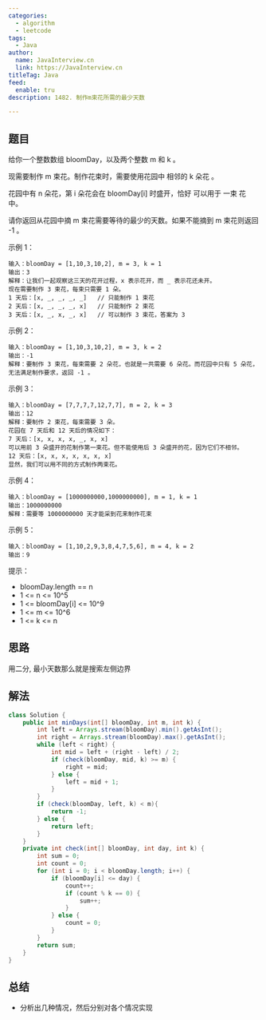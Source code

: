 ```yaml
---
categories:
  - algorithm
  - leetcode
tags:
  - Java
author: 
  name: JavaInterview.cn
  link: https://JavaInterview.cn
titleTag: Java
feed:
  enable: tru
description: 1482. 制作m束花所需的最少天数

---
```


## 题目

给你一个整数数组 bloomDay，以及两个整数 m 和 k 。

现需要制作 m 束花。制作花束时，需要使用花园中 相邻的 k 朵花 。

花园中有 n 朵花，第 i 朵花会在 bloomDay[i] 时盛开，恰好 可以用于 一束 花中。

请你返回从花园中摘 m 束花需要等待的最少的天数。如果不能摘到 m 束花则返回 -1 。



示例 1：

    输入：bloomDay = [1,10,3,10,2], m = 3, k = 1
    输出：3
    解释：让我们一起观察这三天的花开过程，x 表示花开，而 _ 表示花还未开。
    现在需要制作 3 束花，每束只需要 1 朵。
    1 天后：[x, _, _, _, _]   // 只能制作 1 束花
    2 天后：[x, _, _, _, x]   // 只能制作 2 束花
    3 天后：[x, _, x, _, x]   // 可以制作 3 束花，答案为 3
示例 2：

    输入：bloomDay = [1,10,3,10,2], m = 3, k = 2
    输出：-1
    解释：要制作 3 束花，每束需要 2 朵花，也就是一共需要 6 朵花。而花园中只有 5 朵花，无法满足制作要求，返回 -1 。
示例 3：
    
    输入：bloomDay = [7,7,7,7,12,7,7], m = 2, k = 3
    输出：12
    解释：要制作 2 束花，每束需要 3 朵。
    花园在 7 天后和 12 天后的情况如下：
    7 天后：[x, x, x, x, _, x, x]
    可以用前 3 朵盛开的花制作第一束花。但不能使用后 3 朵盛开的花，因为它们不相邻。
    12 天后：[x, x, x, x, x, x, x]
    显然，我们可以用不同的方式制作两束花。
示例 4：

    输入：bloomDay = [1000000000,1000000000], m = 1, k = 1
    输出：1000000000
    解释：需要等 1000000000 天才能采到花来制作花束
示例 5：

    输入：bloomDay = [1,10,2,9,3,8,4,7,5,6], m = 4, k = 2
    输出：9


提示：

* bloomDay.length == n
* 1 <= n <= 10^5
* 1 <= bloomDay[i] <= 10^9
* 1 <= m <= 10^6
* 1 <= k <= n

## 思路

用二分, 最小天数那么就是搜索左侧边界

## 解法
```java
class Solution {
    public int minDays(int[] bloomDay, int m, int k) {
        int left = Arrays.stream(bloomDay).min().getAsInt();
        int right = Arrays.stream(bloomDay).max().getAsInt();
        while (left < right) {
            int mid = left + (right - left) / 2;
            if (check(bloomDay, mid, k) >= m) {
                right = mid;
            } else {
                left = mid + 1;
            }
        }
        if (check(bloomDay, left, k) < m){
            return -1;
        } else {
            return left;
        }
    }
    private int check(int[] bloomDay, int day, int k) {
        int sum = 0;
        int count = 0;
        for (int i = 0; i < bloomDay.length; i++) {
            if (bloomDay[i] <= day) {
                count++;
                if (count % k == 0) {
                    sum++;
                }
            } else {
                count = 0;
            }
        }
        return sum;
    }
}

```

## 总结

- 分析出几种情况，然后分别对各个情况实现 
